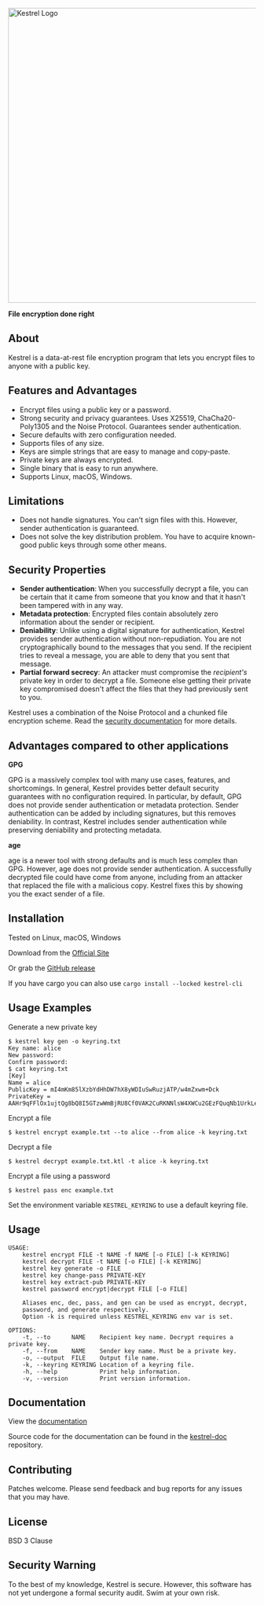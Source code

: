 <p><img src="https://user-images.githubusercontent.com/13957897/149721971-bdd844e6-0a9d-43fa-9205-04a8daa9fab6.png" alt="Kestrel Logo" width="600"></p>

**File encryption done right**

## About

Kestrel is a data-at-rest file encryption program that lets you encrypt files
to anyone with a public key.


## Features and Advantages

- Encrypt files using a public key or a password.
- Strong security and privacy guarantees. Uses X25519, ChaCha20-Poly1305
  and the Noise Protocol. Guarantees sender authentication.
- Secure defaults with zero configuration needed.
- Supports files of any size.
- Keys are simple strings that are easy to manage and copy-paste.
- Private keys are always encrypted.
- Single binary that is easy to run anywhere.
- Supports Linux, macOS, Windows.


## Limitations

- Does not handle signatures. You can't sign files with this. However,
  sender authentication is guaranteed.
- Does not solve the key distribution problem. You have to acquire
  known-good public keys through some other means.


## Security Properties

- **Sender authentication**: When you successfully decrypt a file, you can be
  certain that it came from someone that you know and that it hasn't been
  tampered with in any way.
- **Metadata protection**: Encrypted files contain absolutely zero information
  about the sender or recipient.
- **Deniability**: Unlike using a digital signature for authentication, Kestrel
  provides sender authentication without non-repudiation. You are not
  cryptographically bound to the messages that you send. If the recipient tries
  to reveal a message, you are able to deny that you sent that message.
- **Partial forward secrecy**: An attacker must compromise the _recipient's_
  private key in order to decrypt a file. Someone else getting their private
  key compromised doesn't affect the files that they had previously sent to you.

Kestrel uses a combination of the Noise Protocol and a chunked file encryption
scheme. Read the [security documentation](https://getkestrel.com/docs/security-information.html)
for more details.


## Advantages compared to other applications

**GPG**

GPG is a massively complex tool with many use cases, features, and shortcomings.
In general, Kestrel provides better default security guarantees with no
configuration required. In particular, by default, GPG does not provide sender
authentication or metadata protection. Sender authentication can be
added by including signatures, but this removes deniability. In contrast,
Kestrel includes sender authentication while preserving deniability and
protecting metadata.

**age**

age is a newer tool with strong defaults and is much less complex than GPG.
However, age does not provide sender authentication. A successfully decrypted
file could have come from anyone, including from an attacker that replaced the
file with a malicious copy. Kestrel fixes this by showing you the exact sender
of a file.

## Installation

Tested on Linux, macOS, Windows

Download from the [Official Site](https://getkestrel.com)

Or grab the [GitHub release](https://github.com/finfet/kestrel/releases/latest)

If you have cargo you can also use `cargo install --locked kestrel-cli`


## Usage Examples

Generate a new private key
```
$ kestrel key gen -o keyring.txt
Key name: alice
New password:
Confirm password:
$ cat keyring.txt
[Key]
Name = alice
PublicKey = mI4mKm85lXzbYdHhDW7hX8yWDIuSwRuzjATP/w4mZxwm+Dck
PrivateKey = AAHr9qFFlOx1ujtQg8bQ8I5GTzwWmBjRU8Cf0VAK2CuRKNNlsW4XWCu2GEzFQuqNb1UrkLev7+Qn9OgS5xwVOR3j
```

Encrypt a file
```
$ kestrel encrypt example.txt --to alice --from alice -k keyring.txt
```

Decrypt a file
```
$ kestrel decrypt example.txt.ktl -t alice -k keyring.txt
```

Encrypt a file using a password
```
$ kestrel pass enc example.txt
```

Set the environment variable `KESTREL_KEYRING` to use a default keyring file.

## Usage

```
USAGE:
    kestrel encrypt FILE -t NAME -f NAME [-o FILE] [-k KEYRING]
    kestrel decrypt FILE -t NAME [-o FILE] [-k KEYRING]
    kestrel key generate -o FILE
    kestrel key change-pass PRIVATE-KEY
    kestrel key extract-pub PRIVATE-KEY
    kestrel password encrypt|decrypt FILE [-o FILE]

    Aliases enc, dec, pass, and gen can be used as encrypt, decrypt,
    password, and generate respectively.
    Option -k is required unless KESTREL_KEYRING env var is set.

OPTIONS:
    -t, --to      NAME    Recipient key name. Decrypt requires a private key.
    -f, --from    NAME    Sender key name. Must be a private key.
    -o, --output  FILE    Output file name.
    -k, --keyring KEYRING Location of a keyring file.
    -h, --help            Print help information.
    -v, --version         Print version information.
```

## Documentation

View the [documentation](https://getkestrel.com/docs/)

Source code for the documentation can be found in the
[kestrel-doc](https://github.com/finfet/kestrel-doc) repository.


## Contributing

Patches welcome. Please send feedback and bug reports for any issues that
you may have.


## License

BSD 3 Clause


## Security Warning

To the best of my knowledge, Kestrel is secure. However, this software has
not yet undergone a formal security audit. Swim at your own risk.
